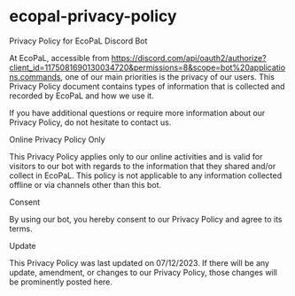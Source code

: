 # ecopal-privacy-policy

Privacy Policy for EcoPaL Discord Bot

At EcoPaL, accessible from https://discord.com/api/oauth2/authorize?client_id=1175081690130034720&permissions=8&scope=bot%20applications.commands, one of our main priorities is the privacy of our users. This Privacy Policy document contains types of information that is collected and recorded by EcoPaL and how we use it.

If you have additional questions or require more information about our Privacy Policy, do not hesitate to contact us.


Online Privacy Policy Only

This Privacy Policy applies only to our online activities and is valid for visitors to our bot with regards to the information that they shared and/or collect in EcoPaL. This policy is not applicable to any information collected offline or via channels other than this bot.

Consent

By using our bot, you hereby consent to our Privacy Policy and agree to its terms.

Update

This Privacy Policy was last updated on 07/12/2023. If there will be any update, amendment, or changes to our Privacy Policy, those changes will be prominently posted here.
